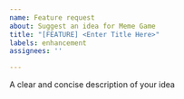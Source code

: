 ```yaml
---
name: Feature request
about: Suggest an idea for Meme Game
title: "[FEATURE] <Enter Title Here>"
labels: enhancement
assignees: ''

---
```


A clear and concise description of your idea
